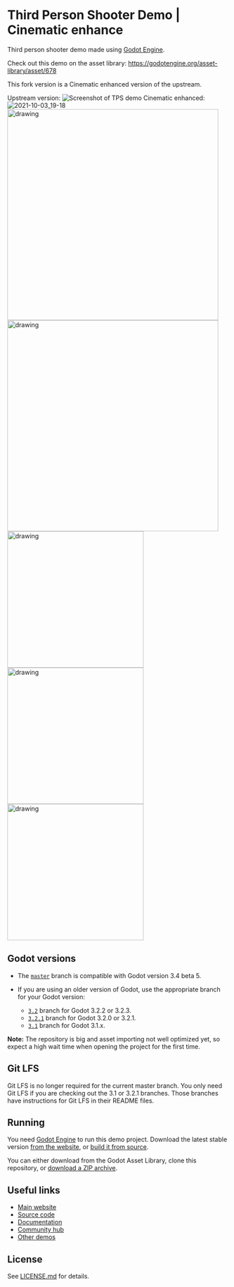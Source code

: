 # Third Person Shooter Demo | Cinematic enhance

Third person shooter demo made using [Godot Engine](https://godotengine.org).

Check out this demo on the asset library: https://godotengine.org/asset-library/asset/678

This fork version is a Cinematic enhanced version of the upstream.


Upstream version:
![Screenshot of TPS demo](screenshots/screenshot.png)
Cinematic enhanced:
![2021-10-03_19-18](https://user-images.githubusercontent.com/62219596/135762704-e71f3d70-34ed-4c0e-ab1a-6950909c507b.png)
<img src="https://user-images.githubusercontent.com/62219596/135762706-e1012302-b714-4d57-89c3-98b3a3f948e3.png" alt="drawing" width="480"/>
<img src="https://user-images.githubusercontent.com/62219596/135762707-fbfcf3ed-d041-400e-883b-d884c34a22b0.png" alt="drawing" width="480"/>
<img src="https://user-images.githubusercontent.com/62219596/135762708-77bae7e9-e9f3-4423-99cc-d52fc80ec6e6.png" alt="drawing" width="310"/>
<img src="https://user-images.githubusercontent.com/62219596/135762710-293fb97d-8738-43de-b535-a2ceedc6d19d.png" alt="drawing" width="310"/>
<img src="https://user-images.githubusercontent.com/62219596/135762713-94a07a2f-73f8-4541-b4e8-6e36234cb50c.png" alt="drawing" width="310"/>

## Godot versions

- The [`master`](https://github.com/godotengine/tps-demo) branch is compatible with Godot version 3.4 beta 5.
- If you are using an older version of Godot, use the appropriate branch for your Godot version:

  - [`3.2`](https://github.com/godotengine/tps-demo/tree/3.2) branch
  for Godot 3.2.2 or 3.2.3.
  - [`3.2.1`](https://github.com/godotengine/tps-demo/tree/3.2.1) branch
  for Godot 3.2.0 or 3.2.1.
  - [`3.1`](https://github.com/godotengine/tps-demo/tree/3.1) branch
  for Godot 3.1.x.

**Note:** The repository is big and asset importing not well optimized yet,
so expect a high wait time when opening the project for the first time.

## Git LFS

Git LFS is no longer required for the current master branch.
You only need Git LFS if you are checking out the 3.1 or 3.2.1 branches.
Those branches have instructions for Git LFS in their README files.

## Running

You need [Godot Engine](https://godotengine.org) to run this demo project.
Download the latest stable version [from the website](https://godotengine.org/download/),
or [build it from source](https://github.com/godotengine/godot).

You can either download from the Godot Asset Library, clone this repository, or
[download a ZIP archive](https://github.com/godotengine/tps-demo/archive/master.zip).

## Useful links

- [Main website](https://godotengine.org)
- [Source code](https://github.com/godotengine/godot)
- [Documentation](http://docs.godotengine.org)
- [Community hub](https://godotengine.org/community)
- [Other demos](https://github.com/godotengine/godot-demo-projects)

## License

See [LICENSE.md](LICENSE.md) for details.
